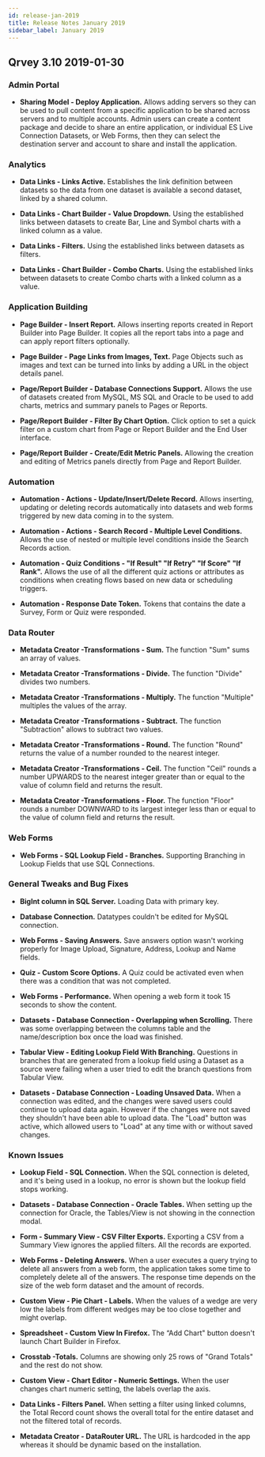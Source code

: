 ```yaml
---
id: release-jan-2019
title: Release Notes January 2019
sidebar_label: January 2019
---
```


## Qrvey 3.10   2019-01-30
### Admin Portal
*   **Sharing Model - Deploy Application.** Allows adding servers so they can be used to pull content from a specific application to be shared across servers and to multiple accounts. Admin users can create a content package and decide to share an entire application, or individual ES Live Connection Datasets, or Web Forms, then they can select the destination server and account to share and install the application.

### Analytics

*   **Data Links - Links Active.** Establishes the link definition between datasets so the data from one dataset is available a second dataset, linked by a shared column. 

*   **Data Links - Chart Builder - Value Dropdown.** Using the established links between datasets to create Bar, Line and Symbol charts with a linked column as a value. 

*   **Data Links - Filters.** Using the established links between datasets as filters. 

*   **Data Links - Chart Builder - Combo Charts.** Using the established links between datasets to create Combo charts with a linked column as a value.

### Application Building 

*   **Page Builder - Insert Report.** Allows inserting reports created in Report Builder into Page Builder. It copies all the report tabs into a page and can apply report filters optionally. 

*   **Page Builder - Page Links from Images, Text.** Page Objects such as images and text can be turned into links by adding a URL in the object details panel. 

*   **Page/Report Builder - Database Connections Support.** Allows the use of datasets created from MySQL, MS SQL and Oracle to be used to add charts, metrics and summary panels to Pages or Reports.  

*   **Page/Report Builder - Filter By Chart Option.** Click option to set a quick filter on a custom chart from Page or Report Builder and the End User interface. 

*   **Page/Report Builder - Create/Edit Metric Panels.** Allowing the creation and editing of Metrics panels directly from Page and Report Builder.

### Automation 

*   **Automation - Actions - Update/Insert/Delete Record.** Allows inserting, updating or deleting records automatically into datasets and web forms triggered by new data coming in to the system. 

*   **Automation - Actions - Search Record - Multiple Level Conditions.** Allows the use of nested or multiple level conditions inside the Search Records action. 

*   **Automation - Quiz Conditions - "If Result" "If Retry" "If Score" "If Rank".** Allows the use of all the different quiz actions or attributes as conditions when creating flows based on new data or scheduling triggers. 

*   **Automation - Response Date Token.** Tokens that contains the date a Survey, Form or Quiz were responded.

### Data Router  

*   **Metadata Creator -Transformations - Sum.** The function "Sum" sums an array of values. 

*   **Metadata Creator -Transformations - Divide.** The function "Divide" divides two numbers.  

*   **Metadata Creator -Transformations - Multiply.** The function "Multiple" multiples the values of the array. 

*   **Metadata Creator -Transformations - Subtract.** The function "Subtraction" allows to subtract two values. 

*   **Metadata Creator -Transformations - Round.** The function "Round" returns the value of a number rounded to the nearest integer. 

*   **Metadata Creator -Transformations - Ceil.** The function "Ceil" rounds a number UPWARDS to the nearest integer greater than or equal to the value of column field and returns the result. 

*   **Metadata Creator -Transformations - Floor.** The function "Floor" rounds a number DOWNWARD to its largest integer less than or equal to the value of column field and returns the result.


### Web Forms

*   **Web Forms - SQL Lookup Field - Branches.** Supporting Branching in Lookup Fields that use SQL Connections. 

### General Tweaks and Bug Fixes

*   **BigInt column in SQL Server.** Loading Data with primary key. 

*   **Database Connection.** Datatypes couldn't be edited for MySQL connection. 

*   **Web Forms - Saving Answers.** Save answers option wasn't working properly for Image Upload, Signature, Address, Lookup and Name fields. 

*   **Quiz - Custom Score Options.** A Quiz could be activated even when there was a condition that was not completed.  

*   **Web Forms - Performance.** When opening  a web form it took 15 seconds to show the content. 

*   **Datasets - Database Connection - Overlapping when Scrolling.** There was some overlapping between the columns table and the name/description box once the load was finished. 

*   **Tabular View - Editing Lookup Field With Branching.** Questions in branches that are generated from a lookup field using a Dataset as a source were failing when a user tried to edit the branch questions from Tabular View.

*   **Datasets - Database Connection - Loading Unsaved Data.** When a connection was edited, and the changes were saved users could continue to upload data again. However if the changes were not saved they shouldn't have been able to upload data. The "Load" button was active, which allowed users to "Load" at any time with or without saved changes.


### Known Issues



*   **Lookup Field - SQL Connection.** When the SQL connection is deleted, and it's being used in a lookup, no error is shown but the lookup field stops working. 

*   **Datasets - Database Connection - Oracle Tables.** When setting up the connection for Oracle, the Tables/View is not showing in the connection modal. 

*   **Form - Summary View - CSV Filter Exports.** Exporting a CSV from a Summary View ignores the applied filters. All the records are exported.

*   **Web Forms - Deleting Answers.** When a user executes a query trying to delete all answers from a web form, the application takes some time to completely delete all of the answers. The response time depends on the size of the web form dataset and the amount of records. 

*   **Custom View - Pie Chart - Labels.** When the values of a wedge are very low the labels from different wedges may be too close together and might overlap.  

*   **Spreadsheet - Custom View In Firefox.** The “Add Chart" button doesn't launch Chart Builder in Firefox. 

*   **Crosstab -Totals.** Columns are showing only 25 rows of "Grand Totals" and the rest do not show. 

*   **Custom View - Chart Editor - Numeric Settings.** When the user changes chart numeric setting, the labels overlap the axis. 

*   **Data Links - Filters Panel.** When setting a filter using linked columns, the Total Record count shows the overall total for the entire dataset and not the filtered total of records. 

*   **Metadata Creator - DataRouter URL.** The URL is hardcoded in the app whereas it should be dynamic based on the installation.